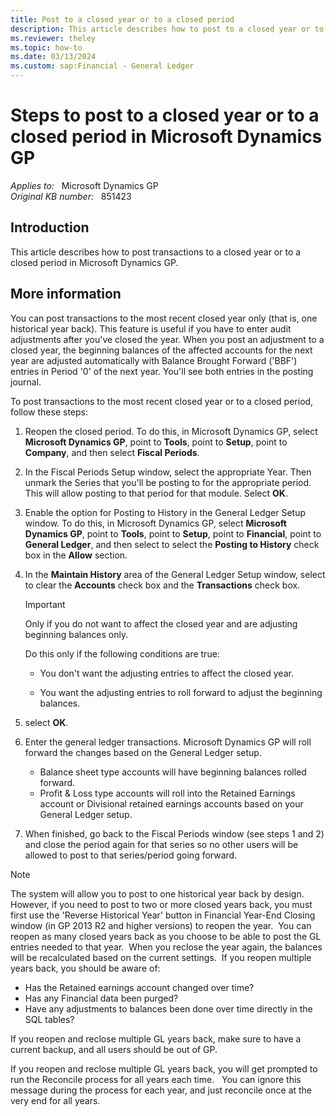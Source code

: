 ```yaml
---
title: Post to a closed year or to a closed period
description: This article describes how to post to a closed year or to a closed period in Microsoft Dynamics GP.
ms.reviewer: theley
ms.topic: how-to
ms.date: 03/13/2024
ms.custom: sap:Financial - General Ledger
---
```

# Steps to post to a closed year or to a closed period in Microsoft Dynamics GP

_Applies to:_ &nbsp; Microsoft Dynamics GP  
_Original KB number:_ &nbsp; 851423

## Introduction

This article describes how to post transactions to a closed year or to a closed period in Microsoft Dynamics GP.

## More information

You can post transactions to the most recent closed year only (that is, one historical year back). This feature is useful if you have to enter audit adjustments after you've closed the year. When you post an adjustment to a closed year, the beginning balances of the affected accounts for the next year are adjusted automatically with Balance Brought Forward ('BBF') entries in Period '0' of the next year. You'll see both entries in the posting journal.

To post transactions to the most recent closed year or to a closed period, follow these steps:

1. Reopen the closed period. To do this, in Microsoft Dynamics GP, select **Microsoft Dynamics GP**, point to **Tools**, point to **Setup**, point to **Company**, and then select **Fiscal Periods**.

1. In the Fiscal Periods Setup window, select the appropriate Year. Then unmark the Series that you'll be posting to for the appropriate period. This will allow posting to that period for that module. Select **OK**.

1. Enable the option for Posting to History in the General Ledger Setup window. To do this, in Microsoft Dynamics GP, select **Microsoft Dynamics GP**, point to **Tools**, point to **Setup**, point to **Financial**, point to **General Ledger**, and then select to select the **Posting to History**  check box in the **Allow** section.

1. In the **Maintain History**  area of the General Ledger Setup window, select to clear the **Accounts** check box and the **Transactions** check box.

    > [!IMPORTANT]
    > Only if you do not want to affect the closed year and are adjusting beginning balances only.

   Do this only if the following conditions are true:

   - You don't want the adjusting entries to affect the closed year.

   - You want the adjusting entries to roll forward to adjust the beginning balances.

1. select **OK**.

1. Enter the general ledger transactions. Microsoft Dynamics GP will roll forward the changes based on the General Ledger setup.

   - Balance sheet type accounts will have beginning balances rolled forward.
   - Profit & Loss type accounts will roll into the Retained Earnings account or Divisional retained earnings accounts based on your General Ledger setup.

1. When finished, go back to the Fiscal Periods window (see steps 1 and 2) and close the period again for that series so no other users will be allowed to post to that series/period going forward.

> [!NOTE]
> The system will allow you to post to one historical year back by design.  However, if you need to post to two or more closed years back, you must first use the 'Reverse Historical Year' button in Financial Year-End Closing window (in GP 2013 R2 and higher versions) to reopen the year.  You can reopen as many closed years back as you choose to be able to post the GL entries needed to that year.  When you reclose the year again, the balances will be recalculated based on the current settings.  If you reopen multiple years back, you should be aware of:
>
> - Has the Retained earnings account changed over time?
> - Has any Financial data been purged?
> - Have any adjustments to balances been done over time directly in the SQL tables?
>
> If you reopen and reclose multiple GL years back, make sure to have a current backup, and all users should be out of GP.
>
> If you reopen and reclose multiple GL years back, you will get prompted to run the Reconcile process for all years each time.   You can ignore this message during the process for each year, and just reconcile once at the very end for all years.
